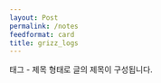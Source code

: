 ```yaml
---
layout: Post
permalink: /notes
feedformat: card
title: grizz_logs
---
```


태그 - 제목 형태로 글의 제목이 구성됩니다.
